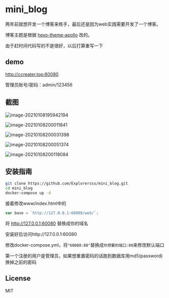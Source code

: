 # mini_blog

两年前就想开发一个博客来练手，最后还是因为web实践需要开发了一个博客。

博客主题是根据 [hexo-theme-apollo](https://github.com/pinggod/hexo-theme-apollo) 改的。



由于赶时间代码写的不是很好，以后打算重写一下



## demo

http://ccreater.top:60080

管理员账号/密码：admin/123456



## 截图

![image-20210108195942194](https://raw.githubusercontent.com/Explorersss/photo/master/20210108195942.png)



![image-20210108200011841](https://raw.githubusercontent.com/Explorersss/photo/master/20210108200011.png)



![image-20210108200031398](https://raw.githubusercontent.com/Explorersss/photo/master/20210108200031.png)



![image-20210108200051374](https://raw.githubusercontent.com/Explorersss/photo/master/20210108200051.png)



![image-20210108200118084](https://raw.githubusercontent.com/Explorersss/photo/master/20210108200118.png)



## 安装指南

```bash
git clone https://github.com/Explorersss/mini_blog.git
cd mini_blog
docker-compose up -d
```

接着修改www/index.html中的

```javascript
var base = `http://127.0.0.1:60080/web/`;
```

将 http://127.0.0.1:60080 替换成你的域名



安装好后访问http://127.0.0.1:60080

修改docker-compose.yml，将`"60080:80"`替换成`你想要的端口:80`来修改默认端口

第一个注册的用户是管理员，如果想重置密码的话跑到数据库用md5(password)换掉之前的密码







## License

MIT